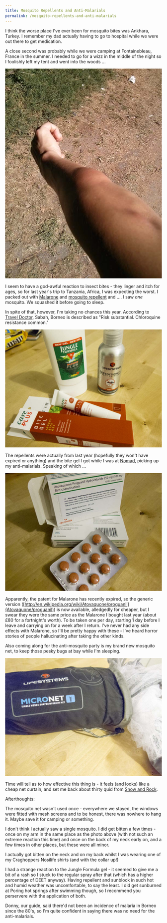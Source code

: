 ```yaml
---
title: Mosquito Repellents and Anti-Malarials
permalink: /mosquito-repellents-and-anti-malarials
---
```

I think the worse place I've ever been for mosquito bites was Ankhara, Turkey. I remember my dad actually having to go to hospital while we were out there to get medication.

A close second was probably while we were camping at Fontainebleau, France in the summer. I needed to go for a wizz in the middle of the night so I foolishly left my tent and went into the woods ...

![](/assets/IMG_20130816_114458.jpg "mosquito bite")

I seem to have a god-awful reaction to insect bites - they linger and itch for ages, so for last year's trip to Tanzania, Africa, I was expecting the worst. I packed out with [Malarone](http://www.industrialnation.co.uk/kili/vaccinations/) and [mosquito repellent](http://www.industrialnation.co.uk/kili/toiletries/) and .... I saw _one_ mosquito. We squashed it before going to sleep.

In spite of that, however, I'm taking no chances this year. According to [Travel Doctor,](http://www.traveldoctor.co.uk/malaria.htm) Sabah, Borneo is described as "Risk substantial. Chloroquine resistance common."

![](/assets/IMG_1851.jpg "mosquito repellent")

The repellents were actually from last year (hopefully they won't have expired or anything) and the bite gel I got while I was at [Nomad](http://www.nomadtravel.co.uk/c-4-travel-health-clinic.aspx), picking up my anti-malarials. Speaking of which ...

![](/assets/IMG_1850.jpg "anti-malarials")

Apparently, the patent for Malarone has recently expired, so the generic version ([http://en.wikipedia.org/wiki/Atovaquone/proguanil](Atovaquone/proguanil)) is now available, alledgedly for cheaper, but I swear they were the same price as the Malarone I bought last year (about £80 for a fortnight's worth). To be taken one per day, starting 1 day before I leave and carrying on for a week after I return. I've never had any side effects with Malarone, so I'll be pretty happy with these - I've heard horror stories of people hallucinating after taking the other kinds.

Also coming along for the anti-mosquito party is my brand new mosquito net, to keep those pesky bugs at bay while I'm sleeping.

![](/assets/IMG_1853.jpg "mosquito net")

Time will tell as to how effective this thing is - it feels (and looks) like a cheap net curtain, and set me back about thirty quid from [Snow and Rock](http://www.snowandrock.com/lifesystems-micronet-single-mosquito-net/mosquito-nets/ski-snowboard-outdoor-sports/fcp-product/3330).

Afterthoughts:

The mosquito net wasn't used once - everywhere we stayed, the windows were fitted with mesh screens and to be honest, there was nowhere to hang it. Maybe save it for camping or something.

I don't think I actually saw a single mosquito. I did get bitten a few times - once on my arm in the same place as the photo above (with not such an extreme reaction this time) and once on the back of my neck early on, and a few times in other places, but these were all minor.

I actually got bitten on the neck and on my back whilst I was wearing one of my Craghoppers Nosilife shirts (and with the collar up!)

I had a strange reaction to the Jungle Formula gel - it seemed to give me a bit of a rash so I stuck to the regular spray after that (which has a higher percentage of DEET anyway). Having repellent and sunblock in such hot and humid weather was uncomfortable, to say the least. I did get sunburned at Poring hot springs after swimming though, so I recommend you perservere with the application of both.

Donny, our guide, said there'd not been an incidence of malaria in Borneo since the 80's, so I'm quite confident in saying there was no need for the anti-malarials.

